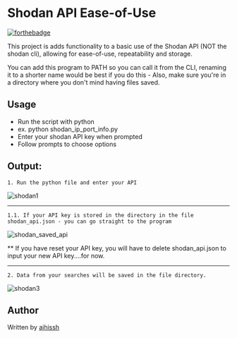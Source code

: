 # Shodan API Ease-of-Use 

[![forthebadge](https://forthebadge.com/images/badges/made-with-python.svg)](https://forthebadge.com)

This project is adds functionality to a basic use of the Shodan API (NOT the shodan cli), allowing for ease-of-use, repeatability and storage.

You can add this program to PATH so you can call it from the CLI, renaming it to a shorter name would be best if you do this - Also, make sure you're in a directory where you don't mind having files saved.

## Usage
* Run the script with python
* ex. python shodan_ip_port_info.py
* Enter your shodan API key when prompted
* Follow prompts to choose options

## Output:
    1. Run the python file and enter your API

![shodan1](https://user-images.githubusercontent.com/74668676/197636772-33a222ee-f466-4267-867f-0667146086f4.PNG)

------------------------------------------------------------------------------------------------------------------------------------

    1.1. If your API key is stored in the directory in the file shodan_api.json - you can go straight to the program

![shodan_saved_api](https://user-images.githubusercontent.com/74668676/197637533-00abcd36-ee04-4ad5-a346-80b9b2bb276d.PNG)

** If you have reset your API key, you will have to delete shodan_api.json to input your new API key....for now.


------------------------------------------------------------------------------------------------------------------------------------


    2. Data from your searches will be saved in the file directory.


![shodan3](https://user-images.githubusercontent.com/74668676/197636907-278f95b2-4462-4411-8d78-8872f4c8598f.PNG)


## Author
Written by [ajhissh](https://github.com/AJHissh)

